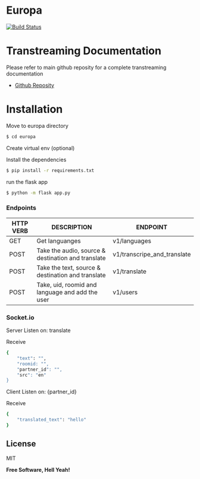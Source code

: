 # Europa
[![Build Status](https://travis-ci.org/joemccann/dillinger.svg?branch=master)](https://travis-ci.org/joemccann/dillinger)

# Transtreaming Documentation

Please refer to main github reposity for a complete transtreaming documentation
 - [Github Reposity](https://github.com/zilehuda/transtreaming)

# Installation

  Move to europa directory
 ```sh
$ cd europa
```
Create virtual env (optional)

Install the dependencies
 ```sh
$ pip install -r requirements.txt
```

run the flask app
 ```sh
$ python -m flask app.py
```

### Endpoints

| HTTP VERB | DESCRIPTION |ENDPOINT |
| ------ | ------ | ------ |
| GET  | Get languanges |v1/languages |
| POST  | Take the audio, source & destination and translate | v1/transcripe_and_translate |
| POST  | Take the text, source & destination and translate |v1/translate |
| POST  | Take, uid, roomid and language and add the user |v1/users |

### Socket.io

Server Listen on: translate

Receive
```sh
{
    "text": "",
    "roomid: "",
    "partner_id": "",
    "src": "en"
}
```
Client Listen on: {partner_id}


Receive
```sh
{
    "translated_text": "hello"
}
```
License
----

MIT


**Free Software, Hell Yeah!**
